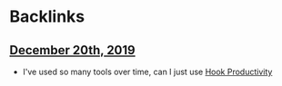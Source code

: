 
# Backlinks
## [December 20th, 2019](<December 20th, 2019.md>)
- I've used so many tools over time, can I just use [Hook Productivity](<Hook Productivity.md>)

